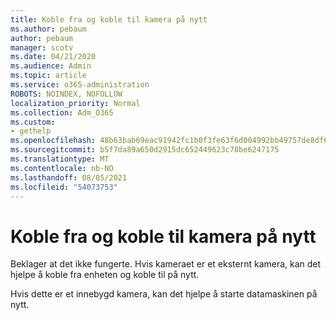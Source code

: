 ```yaml
---
title: Koble fra og koble til kamera på nytt
ms.author: pebaum
author: pebaum
manager: scotv
ms.date: 04/21/2020
ms.audience: Admin
ms.topic: article
ms.service: o365-administration
ROBOTS: NOINDEX, NOFOLLOW
localization_priority: Normal
ms.collection: Adm_O365
ms.custom:
- gethelp
ms.openlocfilehash: 48b63bab69eac91942fc1b0f3fe63f6d004992bb49757de8df6e3bdcf9d447d2
ms.sourcegitcommit: b5f7da89a650d2915dc652449623c78be6247175
ms.translationtype: MT
ms.contentlocale: nb-NO
ms.lasthandoff: 08/05/2021
ms.locfileid: "54073753"
---
```

# <a name="unplug-and-reconnect-camera"></a>Koble fra og koble til kamera på nytt

Beklager at det ikke fungerte. Hvis kameraet er et eksternt kamera, kan det hjelpe å koble fra enheten og koble til på nytt.

Hvis dette er et innebygd kamera, kan det hjelpe å starte datamaskinen på nytt.
